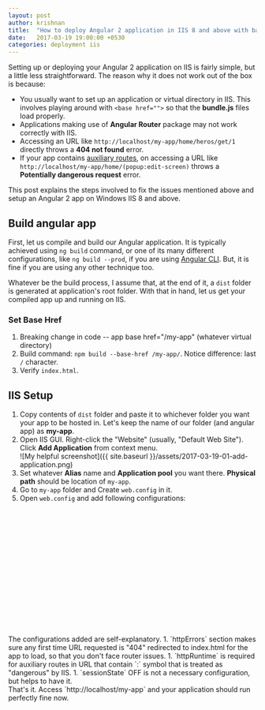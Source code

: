 ```yaml
---
layout: post
author: krishnan
title:  "How to deploy Angular 2 application in IIS 8 and above with base URL"
date:   2017-03-19 19:00:00 +0530
categories: deployment iis
---
```


Setting up or deploying your Angular 2 application on IIS is fairly simple, but a little
less straightforward. The reason why it does not work out of the box is because:

* You usually want to set up an application or virtual directory in IIS. This involves
playing around with `<base href="">` so that the **bundle.js** files load properly.
* Applications making use of **Angular Router** package may not work correctly with IIS.
* Accessing an URL like `http://localhost/my-app/home/heros/get/1` directly throws a
**404 not found** error.
* If your app contains [auxiliary routes][2], on accessing a URL like `http://localhost/my-app/home/(popup:edit-screen)`
throws a **Potentially dangerous request** error.

This post explains the steps involved to fix the issues mentioned above and setup
an Angular 2 app on Windows IIS 8 and above.

## Build angular app
First, let us compile and build our Angular application. It is typically achieved using
`ng build` command, or one of its many different configurations, like `ng build --prod`,
if you are using [Angular CLI][1]. But, it is fine if you are using any other technique too.

Whatever be the build process, I assume that, at the end of it, a `dist` folder is generated
at application's root folder. With that in hand, let us get your compiled app up and running on IIS.

### Set Base Href
1. Breaking change in code -- app base href="/my-app" (whatever virtual directory)
1. Build command: `npm build --base-href /my-app/`. Notice difference: last `/` character.
1. Verify `index.html`.

## IIS Setup
1. Copy contents of `dist` folder and paste it to whichever folder you want your app to be
hosted in. Let's keep the name of our folder (and angular app) as **my-app**.
1. Open IIS GUI. Right-click the "Website" (usually, "Default Web Site"). Click
**Add Application** from context menu.<br>
![My helpful screenshot]({{ site.baseurl }}/assets/2017-03-19-01-add-application.png)
1. Set whatever **Alias** name and **Application pool** you want there. **Physical path**
should be location of `my-app`.
1. Go to `my-app` folder and Create `web.config` in it.
1. Open `web.config` and add following configurations:
<code><!-- need to find correct syntax for this, or should I create an asset/data for this? -->
    <?xml version="1.0" encoding="UTF-8"?>
    <configuration>
        <system.webServer>
            <httpErrors existingResponse="Replace" errorMode="Custom">
                <remove statusCode="404" subStatusCode="-1" />
                <error statusCode="404" prefixLanguageFilePath="" path="/my-app/index.html" responseMode="ExecuteURL" />
            </httpErrors>
        </system.webServer>
        <system.web>
            <sessionState mode="Off" />
            <httpRuntime
                requestValidationMode="2.0"
                requestPathInvalidCharacters="&lt;,&gt;,%,&amp;,\,?,*" />
            <pages validateRequest="false" />
        </system.web>
    </configuration>
</code>
<br>
The configurations added are self-explanatory.
    1. `httpErrors` section makes sure any first time URL requested is "404" redirected
    to index.html for the app to load, so that you don't face router issues.
    1. `httpRuntime` is required for auxiliary routes in URL that contain `:` symbol
    that is treated as "dangerous" by IIS.
    1. `sessionState` OFF is not a necessary configuration, but helps to have it.

<br>
That's it. Access `http://localhost/my-app` and your application should run perfectly fine now.


[1]: https://github.com/angular/angular-cli
[2]: https://angular.io/docs/ts/latest/guide/router.html#!#named-outlets
